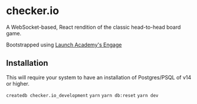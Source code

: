 # checker.io

A WebSocket-based, React rendition of the classic head-to-head board game.

Bootstrapped using [Launch Academy's Engage](https://github.com/LaunchAcademy/generator-engage)

## Installation

This will require your system to have an installation of Postgres/PSQL of v14 or higher.

`createdb checker.io_development`
`yarn`
`yarn db:reset`
`yarn dev`
